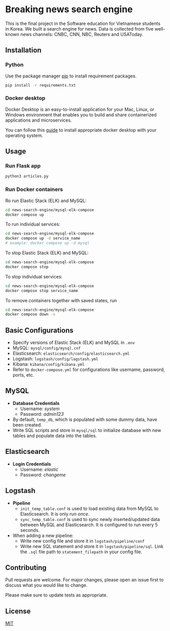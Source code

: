 # Breaking news search engine

This is the final project in the Software education for Vietnamese students in Korea. We built a search engine for news. Data is collected from five well-known news channels: CNBC, CNN, NBC, Reuters and USAToday. 

## Installation
### Python 
Use the package manager [pip](https://pip.pypa.io/en/stable/) to install requirement packages.

```bash
pip install -r requirements.txt
```
### Docker desktop
Docker Desktop is an easy-to-install application for your Mac, Linux, or Windows environment that enables you to build and share containerized applications and microservices.

You can follow this [guide](https://docs.docker.com/desktop/install/mac-install/) to install appropriate docker desktop with your operating system. 

## Usage
### Run Flask app
```bash
python3 articles.py
```
### Run Docker containers
Ro run Elastic Stack (ELK) and MySQL: 
```bash
cd news-search-engine/mysql-elk-compose
docker compose up
```
To run individual services: 
```bash
cd news-search-engine/mysql-elk-compose
docker compose up -d service_name 
# example: docker compose up -d mysql
```
To stop Elastic Stack (ELK) and MySQL: 
```bash
cd news-search-engine/mysql-elk-compose
docker compose stop
```
To stop individual services:  
```bash
cd news-search-engine/mysql-elk-compose
docker compose stop service_name
```
To remove containers together with saved states, run
```bash
cd news-search-engine/mysql-elk-compose
docker compose down -v
```
## Basic Configurations

- Specify versions of Elastic Stack (ELK) and MySQL in `.env`
- MySQL: `mysql/config/mysql.cnf`
- Elasticsearch: `elasticsearch/config/elasticsearch.yml`
- Logstash: `logstash/config/logstash.yml`
- Kibana: `kibana/config/kibana.yml`
- Refer to `docker-compose.yml` for configurations like username, password, ports, etc.

## MySQL

- **Database Credentials**
  - Username: _system_
  - Password: _admin123_
- By default, `temp_db`, which is populated with some dummy data, have been created.
- Write SQL scripts and store in `mysql/sql` to initialize database with new tables and populate data into the tables.


## Elasticsearch

- **Login Credentials**
  - Username: _elastic_
  - Password: _changeme_


## Logstash

- **Pipeline**
  - `init_temp_table.conf` is used to load existing data from MySQL to Elasticsearch. It is only run _once_.
  - `sync_temp_table.conf` is used to sync newly inserted/updated data between MySQL and Elasticsearch. It is configured to run every 5 seconds. 
- When adding a new pipeline:
  - Write new config file and store it in `logstash/pipeline/conf`
  - Write new SQL statement and store it in `logstash/pipeline/sql`. Link the `.sql` file path to `statement_filepath` in your config file. 
 



## Contributing
Pull requests are welcome. For major changes, please open an issue first to discuss what you would like to change.

Please make sure to update tests as appropriate.

## License
[MIT](https://choosealicense.com/licenses/mit/)